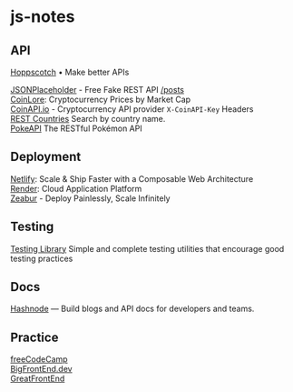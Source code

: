 # js-notes

## API

[Hoppscotch](https://hoppscotch.io/) • Make better APIs  

[JSONPlaceholder](https://jsonplaceholder.typicode.com/) - Free Fake REST API  [/posts](https://jsonplaceholder.typicode.com/posts)  
[CoinLore](https://www.coinlore.com/cryptocurrency-data-api): Cryptocurrency Prices by Market Cap  
[CoinAPI.io](https://www.coinapi.io/) - Cryptocurrency API provider `X-CoinAPI-Key` Headers  
[REST Countries](https://restcountries.com) Search by country name.  
[PokeAPI](https://pokeapi.co/) The RESTful Pokémon API  

## Deployment

[Netlify](https://www.netlify.com/): Scale & Ship Faster with a Composable Web Architecture  
[Render](https://render.com/): Cloud Application Platform  
[Zeabur](https://zeabur.com/zh-TW) - Deploy Painlessly, Scale Infinitely

## Testing

[Testing Library](https://testing-library.com/)  Simple and complete testing utilities that encourage good testing practices  

## Docs

[Hashnode](https://hashnode.com/) — Build blogs and API docs for developers and teams.

## Practice   

[freeCodeCamp](https://www.freecodecamp.org/)  
[BigFrontEnd.dev](https://bigfrontend.dev/)  
[GreatFrontEnd](https://www.greatfrontend.com/)  


